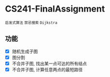 # CS241-FinalAssignment

`启发式算法` `禁忌搜索` `Dijkstra`
## 功能

- [x] 随机生成子图
- [x] 图分割
- [x] 不合并子图, 找出某一点可达的所有结点
- [x] 不合并子图, 计算任意两点的最短路径
